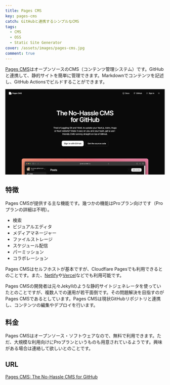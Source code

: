 ```yaml
---
title: Pages CMS
key: pages-cms
catch: GitHubと連携するシンプルなCMS
tags:
  - CMS
  - OSS
  - Static Site Generator
cover: /assets/images/pages-cms.jpg
comment: true
---
```


[Pages CMS](https://pagescms.org/)はオープンソースのCMS（コンテンツ管理システム）です。GitHubと連携して、静的サイトを簡単に管理できます。Markdownでコンテンツを記述し、GitHub Actionsでビルドすることができます。

[![Pages CMSのWebサイト](/assets/images/pages-cms.jpg)](https://pagescms.org/)

<!--more-->

## 特徴

Pages CMSが提供する主な機能です。幾つかの機能はProプラン向けです（Proプランの詳細は不明）。

- 検索
- ビジュアルエディタ
- メディアマネージャー
- ファイルストレージ
- スケジュール配信
- パーミッション
- コラボレーション

Pages CMSはセルフホストが基本ですが、Cloudflare Pagesでも利用できるとのことです。また、[Netlify](https://moongift.dev/2024/03/19/netlify)や[Vercel](https://moongift.dev/2024/02/09/vercel)などでも利用可能です。

Pages CMSの開発者は元々Jekyllのような静的サイトジェネレータを使っていたとのことですが、複数人での運用が若干面倒です。その問題解決を目指すのがPages CMSであるとしています。Pages CMSは現状GitHubリポジトリと連携し、コンテンツの編集やデプロイを行います。

## 料金

Pages CMSはオープンソース・ソフトウェアなので、無料で利用できます。ただ、大規模な利用向けにProプランというものも用意されているようです。興味がある場合は連絡して欲しいとのことです。

## URL

[Pages CMS: The No-Hassle CMS for GitHub](https://pagescms.org/)
